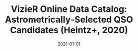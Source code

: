 ---
title: "VizieR Online Data Catalog: Astrometrically‑Selected QSO Candidates (Heintz+, 2020)"
authbefore: "K. E. Heintz, J. P. U. Fynbo, S. J. Geier, P. Møller, J.‑K. Krogager, C. Konstantopoulou, A. de Burgos, L. Christensen, C. L. Steinhardt, B. Milvang‑Jensen, P. Jakobsson, E. Hog, B. E. H. K. Arvedlund, C. R. Christiansen, T. B. Hansen, P. D. Henriksen, K. B. Kuszon, I. B. McKenzie, K. A. Mosekjær, M. F. K. Paulsen, M. N. Sukstorf, "
authafter: ", and S. K. K. Orgaard"
collection: publications
permalink: /publication/2021-01-01-vizier-online-data-catalog
date: 2021-01-01
venue: 'VizieR Online Data Catalog 364 (2021): J‑A+'
pubtype: 'astro'
paperurl: https://ui.adsabs.harvard.edu/abs/2021yCat..36440017H/abstract
---